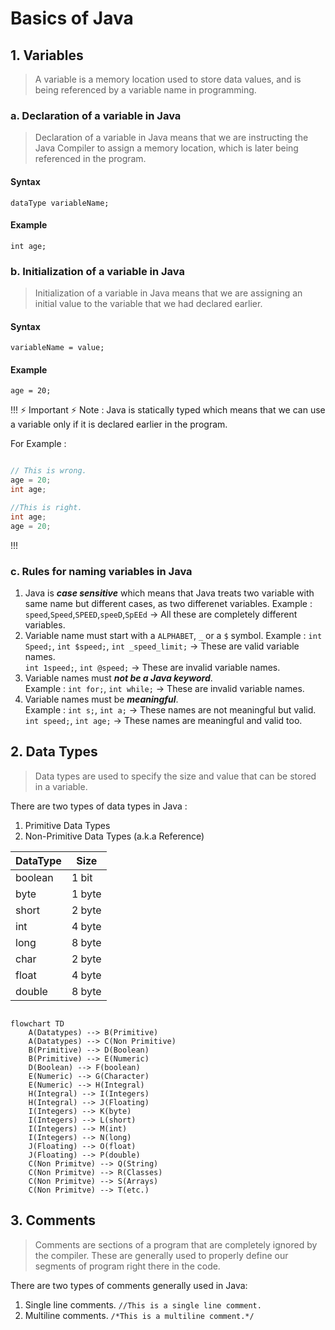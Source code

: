 # Basics of Java

## 1. Variables
> A variable is a memory location used to store data values, and is being referenced by a variable name in programming.

### a. Declaration of a variable in Java
> Declaration of a variable in Java means that we are instructing the Java Compiler to assign a memory location, which is later being referenced in the program.
#### Syntax
`dataType variableName;`
#### Example
`int age;`

### b. Initialization of a variable in Java
> Initialization of a variable in Java means that we are assigning an initial value to the variable that we had declared earlier.
#### Syntax
`variableName = value;`
#### Example
`age = 20;`

!!! :zap: Important :zap:
Note : Java is statically typed which means that we can use a variable only if it is declared earlier in the program.
    
For Example : 
```java Statically Typed

// This is wrong.
age = 20;
int age;

//This is right.
int age;
age = 20;
```
!!!

### c. Rules for naming variables in Java

1. Java is ***case sensitive*** which means that Java treats two variable with same name but different cases, as two differenet variables.
Example : `speed`,`Speed`,`SPEED`,`speeD`,`SpEEd` -> All these are completely different variables.
2. Variable name must start with a `ALPHABET`, `_` or a `$` symbol.
Example : `int Speed;`, `int $speed;`, `int _speed_limit;` -> These are valid variable names.  
          `int 1speed;`, `int @speed;` -> These are invalid variable names.
3. Variable names must ***not be a Java keyword***.  
Example : `int for;`, `int while;` -> These are invalid variable names.
4. Variable names must be ***meaningful***.  
Example : `int s;`, `int a;` -> These names are not meaningful but valid.  
          `int speed;`, `int age;` -> These names are meaningful and valid too.

## 2. Data Types
> Data types are used to specify the size and value that can be stored in a variable.  

There are two types of data types in Java :  
1. Primitive Data Types
2. Non-Primitive Data Types (a.k.a Reference)

|DataType|Size|
|--|--|
|boolean|1 bit|
|byte|1 byte|
|short|2 byte|
|int|4 byte|
|long|8 byte|
|char|2 byte|
|float|4 byte|
|double|8 byte|

```mermaid Data Types in Java

flowchart TD
    A(Datatypes) --> B(Primitive)
    A(Datatypes) --> C(Non Primitive)
    B(Primitive) --> D(Boolean)
    B(Primitive) --> E(Numeric)
    D(Boolean) --> F(boolean)
    E(Numeric) --> G(Character)
    E(Numeric) --> H(Integral)
    H(Integral) --> I(Integers)
    H(Integral) --> J(Floating)
    I(Integers) --> K(byte)
    I(Integers) --> L(short)
    I(Integers) --> M(int)
    I(Integers) --> N(long)
    J(Floating) --> O(float)
    J(Floating) --> P(double)
    C(Non Primitve) --> Q(String)
    C(Non Primitve) --> R(Classes)
    C(Non Primitve) --> S(Arrays)
    C(Non Primitve) --> T(etc.)

```

## 3. Comments
> Comments are sections of a program that are completely ignored by the compiler. These are generally used to properly define our segments of program right there in the code.  

There are two types of comments generally used in Java:  
1. Single line comments. `//This is a single line comment.`
2. Multiline comments. `/*This is a multiline comment.*/`